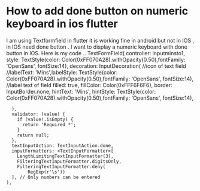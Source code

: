 
# How to add done button on numeric keyboard in ios flutter

I am using Textformfield in flutter it is working fine in android but not in IOS , in IOS need done button . I want to display a numeric keyboard with done button in IOS.
Here is my code ..
TextFormField(
      controller: inputminsto1,
      style: TextStyle(color: Color(0xFF070A28).withOpacity(0.50),fontFamily: 'OpenSans', fontSize:14),
      decoration: InputDecoration(
        //icon of text field
        //labelText: 'Mins',labelStyle: TextStyle(color: Color(0xFF070A28).withOpacity(0.50),fontFamily: 'OpenSans', fontSize:14), //label text of field
        filled: true,
        fillColor: Color(0xFFF6F6F6),
        border: InputBorder.none,
        hintText: 'Mins',
        hintStyle: TextStyle(color: Color(0xFF070A28).withOpacity(0.50),fontFamily: 'OpenSans', fontSize:14),

      ),
      validator: (value) {
        if (value!.isEmpty) {
          return 'Required *';
        }
        return null;
      },
      textInputAction: TextInputAction.done,
      inputFormatters: <TextInputFormatter>[
        LengthLimitingTextInputFormatter(3),
        FilteringTextInputFormatter.digitsOnly,
        FilteringTextInputFormatter.deny(
            RegExp(r'\s'))
      ], // Only numbers can be entered
    ),


        